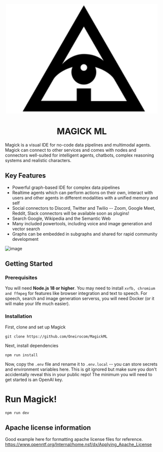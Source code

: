 <p align="center"><img src="files/logo.png" /></p>
<h1 align="center">MAGICK ML</h1>

Magick is a visual IDE for no-code data pipelines and multimodal agents. Magick can connect to other services and comes with nodes and connectors well-suited for intelligent agents, chatbots, complex reasoning systems and realistic characters.

## Key Features

- Powerful graph-based IDE for complex data pipelines
- Realtime agents which can perform actions on their own, interact with users and other agents in different modalities with a unified memory and self
- Social connectors to Discord, Twitter and Twilio -- Zoom, Google Meet, Reddit, Slack connectors will be available soon as plugins!
- Search Google, Wikipedia and the Semantic Web
- Many included powertools, including voice and image generation and vector search
- Graphs can be embedded in subgraphs and shared for rapid community development

![image](https://user-images.githubusercontent.com/18633264/210928740-fec448aa-e6fe-4640-9587-aae109ddea12.png)

## Getting Started

### Prerequisites

You will need **Node.js 18 or higher**. You may need to install `xvfb, chromium and ffmpeg` for features like browser integration and text to speech. For speech, search and image generation serverss, you will need Docker (or it will make your life much easier).

### Installation

First, clone and set up Magick

```
git clone https://github.com/Oneirocom/MagickML
```

Next, install dependencies

```
npm run install
```

Now, copy the `.env` file and rename it to `.env.local` -- you can store secrets and environment variables here. This is git ignored but make sure you don't accidentally reveal this in your public repo! The minimum you will need to get started is an OpenAI key.

# Run Magick!
```
npm run dev
```

## Apache license information

Good example here for formatting apache license files for reference.
https://www.openntf.org/Internal/home.nsf/dx/Applying_Apache_License
